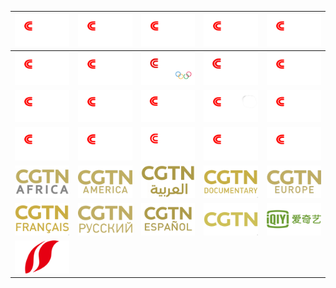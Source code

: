 | ![](https://raw.githubusercontent.com/RevGear/logo/master/Countries/CN/CCTV-1.png) | ![](https://raw.githubusercontent.com/RevGear/logo/master/Countries/CN/CCTV-10.png) | ![](https://raw.githubusercontent.com/RevGear/logo/master/Countries/CN/CCTV-11.png) | ![](https://raw.githubusercontent.com/RevGear/logo/master/Countries/CN/CCTV-12.png) | ![](https://raw.githubusercontent.com/RevGear/logo/master/Countries/CN/CCTV-13.png) | 
|:---:|:---:|:---:|:---:|:---:| 
| ![](https://raw.githubusercontent.com/RevGear/logo/master/Countries/CN/CCTV-14.png) | ![](https://raw.githubusercontent.com/RevGear/logo/master/Countries/CN/CCTV-15.png) | ![](https://raw.githubusercontent.com/RevGear/logo/master/Countries/CN/CCTV-16.png) | ![](https://raw.githubusercontent.com/RevGear/logo/master/Countries/CN/CCTV-17.png) | ![](https://raw.githubusercontent.com/RevGear/logo/master/Countries/CN/CCTV-2.png) | 
| ![](https://raw.githubusercontent.com/RevGear/logo/master/Countries/CN/CCTV-3.png) | ![](https://raw.githubusercontent.com/RevGear/logo/master/Countries/CN/CCTV-4.png) | ![](https://raw.githubusercontent.com/RevGear/logo/master/Countries/CN/CCTV-4K.png) | ![](https://raw.githubusercontent.com/RevGear/logo/master/Countries/CN/CCTV-5-Plus.png) | ![](https://raw.githubusercontent.com/RevGear/logo/master/Countries/CN/CCTV-5.png) | 
| ![](https://raw.githubusercontent.com/RevGear/logo/master/Countries/CN/CCTV-6.png) | ![](https://raw.githubusercontent.com/RevGear/logo/master/Countries/CN/CCTV-7.png) | ![](https://raw.githubusercontent.com/RevGear/logo/master/Countries/CN/CCTV-8-K.png) | ![](https://raw.githubusercontent.com/RevGear/logo/master/Countries/CN/CCTV-8.png) | ![](https://raw.githubusercontent.com/RevGear/logo/master/Countries/CN/CCTV-9.png) | 
| ![](https://raw.githubusercontent.com/RevGear/logo/master/Countries/CN/CGTN-Africa.png) | ![](https://raw.githubusercontent.com/RevGear/logo/master/Countries/CN/CGTN-America.png) | ![](https://raw.githubusercontent.com/RevGear/logo/master/Countries/CN/CGTN-Arabic.png) | ![](https://raw.githubusercontent.com/RevGear/logo/master/Countries/CN/CGTN-Documentary.png) | ![](https://raw.githubusercontent.com/RevGear/logo/master/Countries/CN/CGTN-Europe.png) | 
| ![](https://raw.githubusercontent.com/RevGear/logo/master/Countries/CN/CGTN-French.png) | ![](https://raw.githubusercontent.com/RevGear/logo/master/Countries/CN/CGTN-Russian.png) | ![](https://raw.githubusercontent.com/RevGear/logo/master/Countries/CN/CGTN-Spanish.png) | ![](https://raw.githubusercontent.com/RevGear/logo/master/Countries/CN/CGTN.png) | ![](https://raw.githubusercontent.com/RevGear/logo/master/Countries/CN/iQIYI.png) | 
| ![](https://raw.githubusercontent.com/RevGear/logo/master/Countries/CN/Shanxi-TV.png)  | 
